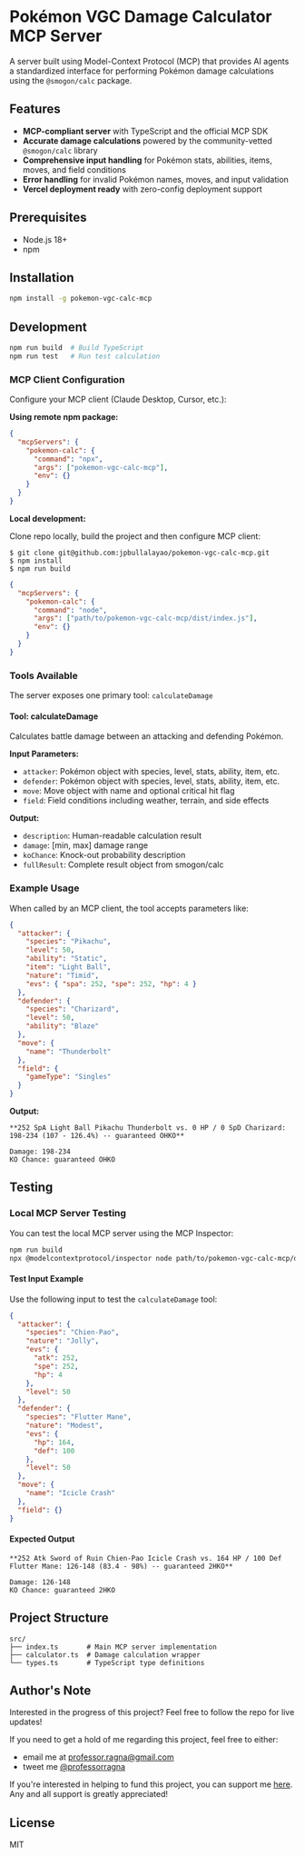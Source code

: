 # Pokémon VGC Damage Calculator MCP Server

A server built using Model-Context Protocol (MCP) that provides AI agents a standardized interface for performing Pokémon damage calculations using the `@smogon/calc` package.

## Features

- **MCP-compliant server** with TypeScript and the official MCP SDK
- **Accurate damage calculations** powered by the community-vetted `@smogon/calc` library
- **Comprehensive input handling** for Pokémon stats, abilities, items, moves, and field conditions
- **Error handling** for invalid Pokémon names, moves, and input validation
- **Vercel deployment ready** with zero-config deployment support

## Prerequisites

- Node.js 18+ 
- npm

## Installation

```bash
npm install -g pokemon-vgc-calc-mcp
```

## Development

```bash
npm run build  # Build TypeScript
npm run test   # Run test calculation
```

### MCP Client Configuration

Configure your MCP client (Claude Desktop, Cursor, etc.):

**Using remote npm package:**
```json
{
  "mcpServers": {
    "pokemon-calc": {
      "command": "npx",
      "args": ["pokemon-vgc-calc-mcp"],
      "env": {}
    }
  }
}
```

**Local development:**

Clone repo locally, build the project and then configure MCP client:

```
$ git clone git@github.com:jpbullalayao/pokemon-vgc-calc-mcp.git
$ npm install
$ npm run build
```

```json
{
  "mcpServers": {
    "pokemon-calc": {
      "command": "node",
      "args": ["path/to/pokemon-vgc-calc-mcp/dist/index.js"],
      "env": {}
    }
  }
}
```

### Tools Available

The server exposes one primary tool: `calculateDamage`

#### Tool: calculateDamage

Calculates battle damage between an attacking and defending Pokémon.

**Input Parameters:**
- `attacker`: Pokémon object with species, level, stats, ability, item, etc.
- `defender`: Pokémon object with species, level, stats, ability, item, etc.
- `move`: Move object with name and optional critical hit flag
- `field`: Field conditions including weather, terrain, and side effects

**Output:**
- `description`: Human-readable calculation result
- `damage`: [min, max] damage range
- `koChance`: Knock-out probability description
- `fullResult`: Complete result object from smogon/calc

### Example Usage

When called by an MCP client, the tool accepts parameters like:

```json
{
  "attacker": {
    "species": "Pikachu",
    "level": 50,
    "ability": "Static", 
    "item": "Light Ball",
    "nature": "Timid",
    "evs": { "spa": 252, "spe": 252, "hp": 4 }
  },
  "defender": {
    "species": "Charizard",
    "level": 50,
    "ability": "Blaze"
  },
  "move": {
    "name": "Thunderbolt"
  },
  "field": {
    "gameType": "Singles"
  }
}
```

**Output:**
```
**252 SpA Light Ball Pikachu Thunderbolt vs. 0 HP / 0 SpD Charizard: 198-234 (107 - 126.4%) -- guaranteed OHKO**

Damage: 198-234
KO Chance: guaranteed OHKO
```

## Testing

### Local MCP Server Testing

You can test the local MCP server using the MCP Inspector:

```bash
npm run build
npx @modelcontextprotocol/inspector node path/to/pokemon-vgc-calc-mcp/dist/index.js
```

#### Test Input Example

Use the following input to test the `calculateDamage` tool:

```json
{
  "attacker": {
    "species": "Chien-Pao",
    "nature": "Jolly",
    "evs": {
      "atk": 252,
      "spe": 252,
      "hp": 4
    },
    "level": 50
  },
  "defender": {
    "species": "Flutter Mane",
    "nature": "Modest",
    "evs": {
      "hp": 164,
      "def": 100
    },
    "level": 50
  },
  "move": {
    "name": "Icicle Crash"
  },
  "field": {}
}
```

#### Expected Output

```
**252 Atk Sword of Ruin Chien-Pao Icicle Crash vs. 164 HP / 100 Def Flutter Mane: 126-148 (83.4 - 98%) -- guaranteed 2HKO**

Damage: 126-148
KO Chance: guaranteed 2HKO
```

## Project Structure

```
src/
├── index.ts       # Main MCP server implementation
├── calculator.ts  # Damage calculation wrapper
└── types.ts       # TypeScript type definitions
```

## Author's Note

Interested in the progress of this project? Feel free to follow the repo for live updates!

If you need to get a hold of me regarding this project, feel free to either:

- email me at professor.ragna@gmail.com
- tweet me [@professorragna](https://twitter.com/professorragna)

If you're interested in helping to fund this project, you can support me [here](https://www.buymeacoffee.com/professorragna). Any and all support is greatly appreciated!

## License

MIT
